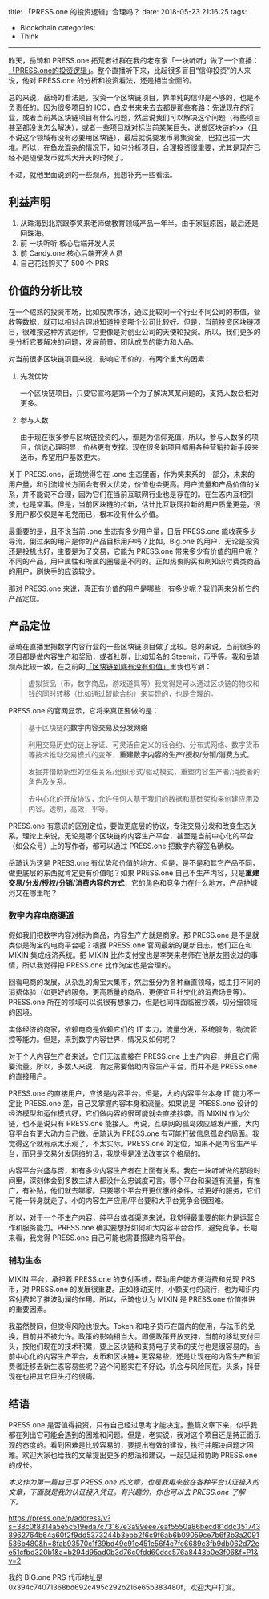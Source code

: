 title: 「PRESS.one 的投资逻辑」合理吗？
date: 2018-05-23 21:16:25
tags:
  - Blockchain
categories:
  - Think
---

[「PRESS.one的投资逻辑」]: https://live.tinfinite.com/live-detail.html?liveshowId=5aff18c75eca460001caf10f  

昨天，岳琦和 PRESS.one 拓荒者社群在我的老东家「一块听听」做了一个直播：[「PRESS.one的投资逻辑」][]。整个直播听下来，比起很多盲目“信仰投资”的人来说，他对 PRESS.one 的分析和投资看法，还是相当全面的。

总的来说，岳琦的看法是，投资一个区块链项目，靠单纯的信仰是不够的，也是不负责任的。因为很多项目的 ICO，白皮书来来去去都是那些套路：先说现在的行业，或者当前某区块链项目有什么问题，然后说我们可以解决这个问题（有些项目甚至都没说怎么解决），或者一些项目就对标当前某某巨头，说做区块链的xx（且不说这个领域有没有必要用区块链），最后就说要发币募集资金，巴拉巴拉一大堆。所以，在鱼龙混杂的情况下，如何分析项目，合理投资很重要，尤其是现在已经不是随便发币就鸡犬升天的时候了。  

不过，就他里面说到的一些观点，我想补充一些看法。  


## 利益声明  

1. 从珠海到北京跟李笑来老师做教育领域产品一年半。由于家庭原因，最后还是回珠海。  
2. 前 一块听听 核心后端开发人员  
3. 前 Candy.one 核心后端开发人员  
4. 自己花钱购买了 500 个 PRS  


## 价值的分析比较

在一个成熟的投资市场，比如股票市场，通过比较同一个行业不同公司的市值，营收等数据，就可以相对合理地知道投资哪个公司比较好。但是，当前投资区块链项目，很难按这种方式运作。它更像是对创业公司的天使轮投资。所以，我们更多的是分析它要解决的问题，发展前景，团队成员的能力和人品。  

对当前很多区块链项目来说，影响它币价的，有两个重大的因素：  

1. 先发优势  

    一个区块链项目，只要它宣称是第一个为了解决某某问题的，支持人数会相对更多。  

2. 参与人数  

    由于现在很多参与区块链投资的人，都是为信仰充值，所以，参与人数多的项目，信徒心理明显，价格更有支撑。现在很多新项目都用各种营销拉新手段来送币，希望用户基数更大。  

关于 PRESS.one，岳琦觉得它在 .one 生态里面，作为笑来系的一部分，未来的用户量，和引流增长方面会有很大优势，价值也会更高。用户流量和产品价值的关系，并不能说不合理，因为它们在当前互联网行业也是存在的。在生态内互相引流，也是常事。但是，当前区块链的拉新，估计比互联网拉新的用户质量更差，很多用户都仅仅是羊毛党而已，根本没有什么价值。  

最重要的是，且不说当前 .one 生态有多少用户量，日后 PRESS.one 能收获多少导流，倒过来的用户是你的产品目标用户吗？比如，Big.one 的用户，无论是投资还是投机也好，主要是为了交易，它能为 PRESS.one 带来多少有价值的用户呢？不同的产品，用户属性和所属的圈层是不同的。正如热衷购买和刷知识付费类商品的用户，刷快手的应该较少。  

那对 PRESS.one 来说，真正有价值的用户是哪些，有多少呢？我们再来分析它的产品定位。  


## 产品定位

[「区块链到底有没有价值」]: http://www.thinkingincrowd.me/2018/05/08/is-blockchain-valuable/  

岳琦在直播里把数字内容行业的一些区块链项目做了比较。总的来说，当前很多的项目都是做内容生产和奖励，或者社群，比如知名的 Steemit，币乎等。我和岳琦观点比较一致，在之前的[「区块链到底有没有价值」][]里我也写到：  

>虚拟货品（币，数字商品，游戏道具等）我觉得是可以通过区块链的物权和钱的同时转移（比如通过智能合约）来实现的，也是合理的。

PRESS.one 的官网显示，它将来真正要做的是：  

>基于区块链的**数字内容交易及分发网络**  
>  
>利用交易历史的链上存证、可灵活自定义的轻合约、分布式网络、数字货币等技术推动交易模式的变革，**重建数字内容的生产/授权/分销/消费方式**。  
>  
>发掘并借助新型的信任关系/组织形式/驱动模式，重塑内容生产者/消费者的角色及关系。  
>  
>去中心化的开放协议，允许任何人基于我们的数据和基础架构来创建应用及内容。透明，高效，平等。  

PRESS.one 有意识的区别定位，要做更底层的协议，专注交易分发和改变生态关系。理论上来说，无论是哪个区块链的内容生产平台，甚至是当前中心化的平台（如公众号）上的写作者，都可以通过 PRESS.one 把数字内容签名确权。  

岳琦认为这是 PRESS.one 有优势和价值的地方。但是，是不是和其它产品不同，做更底层的东西就肯定更有价值呢？如果 PRESS.one 自己不生产内容，只是**重建交易/分发/授权/分销/消费内容的方式**，它的角色和竞争力在什么地方，产品护城河又在哪里呢？  


### 数字内容电商渠道

假如我们把数字内容对标为商品，内容生产方就是商家。那 PRESS.one 是不是就类似是淘宝的电商平台呢？根据 PRESS.one 官网最新的更新日志，他们正在和 MIXIN 集成经济系统。把 MIXIN 比作支付宝也是李笑来老师在他朋友圈说过的事情，所以我觉得把 PRESS.one 比作淘宝也是合理的。  

回看电商的发展，从杂乱的淘宝大集市，然后细分为各种垂直领域，或主打不同的消费体验（如更好的服务，更高质量的商品，更便宜且社交化的消费场景等）。PRESS.one 所在的领域可以说很有想象力，但是也同样面临被抄袭，切分细领域的困境。  

实体经济的商家，依赖电商是依赖它们的 IT 实力，流量分发，系统服务，物流管控等能力。但是，来到数字内容世界，情况又如何呢？  

对于个人内容生产者来说，它们无法直接在 PRESS.one 上生产内容，并且它们需要流量。所以，多数人来说，肯定需要借助内容生产平台，而并不是 PRESS.one 的直接用户。  

PRESS.one 的直接用户，应该是内容平台。但是，大的内容平台本身 IT 能力不一定比 PRESS.one 差，自己又掌握内容本身和流量。如果说是 PRESS.one 设计的经济模型和运作模式好，它们做内容的很可能就会直接抄袭。而 MIXIN 作为公链，也不是说只有 PRESS.one 能接入。再说，互联网的孤岛效应越发严重，大内容平台有更大动力自己做。岳琦认为 PRESS.one 有可能打破信息孤岛的局面。我觉得这个就有点太乐观了，不太实际。PRESS.one 的定位，如果不是内容生产平台，而只是交易分发网络的话，我觉得是没法改变这个格局的。  

内容平台兴盛与否，和有多少内容生产者在上面有关系。我在一块听听做的那段时间里，深刻体会到多数主讲人都没什么忠诚度可言。哪个平台和渠道有流量，有推广，有补贴，他们就去哪家。只要哪个平台开更优惠的条件，给更好的服务，它们可能一转身就走了。小的内容生产应用/平台要和大平台竞争会很困难。  

所以，对于一个不生产内容，纯平台或者渠道来说，我觉得最重要的能力是运营合作和服务能力。PRESS.one 确实要想好如何和大内容平台合作，避免竞争。长期来看，我觉得 PRESS.one 自己可能也需要搭建内容平台。  


### 辅助生态

MIXIN 平台，承担着 PRESS.one 的支付系统，帮助用户能方便消费和兑现 PRS 币，对 PRESS.one 的发展很重要。正如移动支付，小额支付的流行，也为知识内容付费起了推波助澜的作用。所以，岳琦也认为 MIXIN 是 PRESS.one 价值推进的重要因素。  

我虽然赞同，但觉得风险也很大。Token 和电子货币在国内的使用，与法币的兑换，目前并不被允许。政策的影响相当大。即便政策开放支持，当前的移动支付巨头，按他们现在的技术积累，要上区块链和支持电子货币的支付也是很容易的。当前中心化的内容生产平台，发币和区块链+ 更容易些，还是让现在的内容生产和消费者迁移去新生态容易些呢？这个问题实在不好说，机会与风险同在。头条，抖音现在也把其它巨头打的很痛。  


## 结语

PRESS.one 是否值得投资，只有自己经过思考才能决定。整篇文章下来，似乎我都在列出它可能会遇到的困难和问题。但是，老实说，我对这个项目还是持正面乐观的态度的。看到困难是比较容易的，要提出有效的建议，执行并解决问题才困难。欢迎大家也给我的文章提出更多的想法和建议，一起见证和协助 PRESS.one 的成长。  

_本文作为第一篇自己写 PRESS.one 的文章，也是我用来放在各种平台认证接入的文章，下面就是我的认证接入凭证。有兴趣的，你也可以去 PRESS.one 了解一下。_  

https://press.one/p/address/v?s=38c0f8314a5e5c519eda7c73167e3a99eee7eaf5550a86becd81ddc3517438962764b64a60f2f9dd5373244b3ebb2f6c9f6ab6b09059ce7b6f3b3a2091536b480&h=8fab93570c1f39bd49c91e451e56f4c7fe6689c3fb9db062d72ee51cfbd320b1&a=b294d95ad0b3d76c0fdd60dcc576a8448b0e3f06&f=P1&v=2

我的 BIG.one PRS 代币地址是 0x394c74071368bd692c495c292b216e65b383480f，欢迎大户打赏。  


